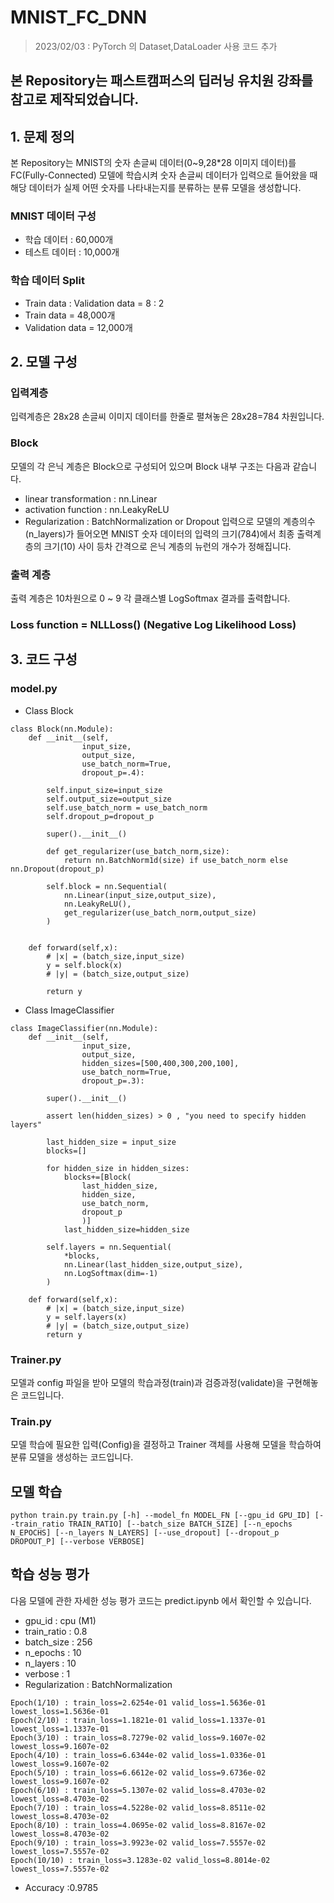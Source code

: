 # MNIST_FC_DNN
> 2023/02/03 : PyTorch 의 Dataset,DataLoader 사용 코드 추가
## 본 Repository는 패스트캠퍼스의 딥러닝 유치원 강좌를 참고로 제작되었습니다.

## 1. 문제 정의
본 Repository는 MNIST의 숫자 손글씨 데이터(0~9,28*28 이미지 데이터)를 FC(Fully-Connected) 모델에  학습시켜 숫자 손글씨 데이터가 입력으로 들어왔을 때 해당 데이터가 실제 어떤 숫자를 나타내는지를 분류하는 분류 모델을 생성합니다.
### MNIST 데이터 구성
- 학습 데이터 : 60,000개
- 테스트 데이터 : 10,000개
### 학습 데이터 Split
- Train data : Validation data = 8 : 2
- Train data = 48,000개
- Validation data = 12,000개 

## 2. 모델 구성
### 입력계층 
입력계층은 28x28 손글씨 이미지 데이터를 한줄로 펼쳐놓은 28x28=784 차원입니다.
### Block
모델의 각 은닉 계층은 Block으로 구성되어 있으며 Block 내부 구조는 다음과 같습니다.
- linear transformation : nn.Linear
- activation function : nn.LeakyReLU
- Regularization : BatchNormalization or Dropout
입력으로 모델의 계층의수(n_layers)가 들어오면 MNIST 숫자 데이터의 입력의 크기(784)에서 최종 출력계층의 크기(10) 사이 등차 간격으로 은닉 계층의 뉴런의 개수가 정해집니다. 
### 출력 계층
출력 계층은 10차원으로 0 ~ 9 각 클래스별 LogSoftmax 결과를 출력합니다.
### Loss function = NLLLoss() (Negative Log Likelihood Loss)

## 3. 코드 구성
### model.py
- Class Block 
````
class Block(nn.Module):
    def __init__(self,
                input_size,
                output_size,
                use_batch_norm=True,
                dropout_p=.4):

        self.input_size=input_size
        self.output_size=output_size
        self.use_batch_norm = use_batch_norm
        self.dropout_p=dropout_p

        super().__init__()

        def get_regularizer(use_batch_norm,size):
            return nn.BatchNorm1d(size) if use_batch_norm else nn.Dropout(dropout_p)

        self.block = nn.Sequential(
            nn.Linear(input_size,output_size),
            nn.LeakyReLU(),
            get_regularizer(use_batch_norm,output_size)
        )

    
    def forward(self,x):
        # |x| = (batch_size,input_size)
        y = self.block(x)
        # |y| = (batch_size,output_size)

        return y

````

- Class ImageClassifier
````
class ImageClassifier(nn.Module):
    def __init__(self,
                input_size,
                output_size,
                hidden_sizes=[500,400,300,200,100],
                use_batch_norm=True,
                dropout_p=.3):

        super().__init__()

        assert len(hidden_sizes) > 0 , "you need to specify hidden layers"

        last_hidden_size = input_size
        blocks=[]

        for hidden_size in hidden_sizes:
            blocks+=[Block(
                last_hidden_size,
                hidden_size,
                use_batch_norm,
                dropout_p
                )]
            last_hidden_size=hidden_size

        self.layers = nn.Sequential(
            *blocks,
            nn.Linear(last_hidden_size,output_size),
            nn.LogSoftmax(dim=-1)
        )

    def forward(self,x):
        # |x| = (batch_size,input_size)
        y = self.layers(x)
        # |y| = (batch_size,output_size)
        return y
````

### Trainer.py
모델과 config 파일을 받아 모델의 학습과정(train)과 검증과정(validate)을 구현해놓은 코드입니다.
### Train.py
모델 학습에 필요한 입력(Config)을 결정하고 Trainer 객체를 사용해 모델을 학습하여 분류 모델을 생성하는 코드입니다.

## 모델 학습
```
python train.py train.py [-h] --model_fn MODEL_FN [--gpu_id GPU_ID] [--train_ratio TRAIN_RATIO] [--batch_size BATCH_SIZE] [--n_epochs N_EPOCHS] [--n_layers N_LAYERS] [--use_dropout] [--dropout_p DROPOUT_P] [--verbose VERBOSE]
```

## 학습 성능 평가
다음 모델에 관한 자세한 성능 평가 코드는 predict.ipynb 에서 확인할 수 있습니다.
- gpu_id : cpu (M1)
- train_ratio : 0.8 
- batch_size : 256
- n_epochs : 10
- n_layers : 10
- verbose : 1
- Regularization : BatchNormalization 
```
Epoch(1/10) : train_loss=2.6254e-01 valid_loss=1.5636e-01 lowest_loss=1.5636e-01
Epoch(2/10) : train_loss=1.1821e-01 valid_loss=1.1337e-01 lowest_loss=1.1337e-01
Epoch(3/10) : train_loss=8.7279e-02 valid_loss=9.1607e-02 lowest_loss=9.1607e-02
Epoch(4/10) : train_loss=6.6344e-02 valid_loss=1.0336e-01 lowest_loss=9.1607e-02
Epoch(5/10) : train_loss=6.6612e-02 valid_loss=9.6736e-02 lowest_loss=9.1607e-02
Epoch(6/10) : train_loss=5.1307e-02 valid_loss=8.4703e-02 lowest_loss=8.4703e-02
Epoch(7/10) : train_loss=4.5228e-02 valid_loss=8.8511e-02 lowest_loss=8.4703e-02
Epoch(8/10) : train_loss=4.0695e-02 valid_loss=8.8167e-02 lowest_loss=8.4703e-02
Epoch(9/10) : train_loss=3.9923e-02 valid_loss=7.5557e-02 lowest_loss=7.5557e-02
Epoch(10/10) : train_loss=3.1283e-02 valid_loss=8.8014e-02 lowest_loss=7.5557e-02
```
- Accuracy :0.9785 


 

